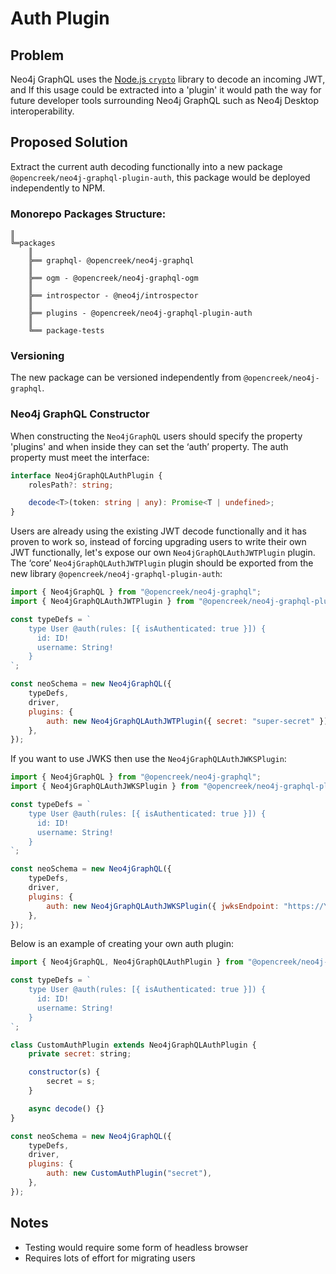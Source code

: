 # Auth Plugin

## Problem

Neo4j GraphQL uses the [Node.js `crypto`](https://nodejs.org/api/crypto.html) library to decode an incoming JWT, and If this usage could be extracted into a 'plugin' it would path the way for future developer tools surrounding Neo4j GraphQL such as Neo4j Desktop interoperability.

## Proposed Solution

Extract the current auth decoding functionally into a new package `@opencreek/neo4j-graphql-plugin-auth`, this package would be deployed independently to NPM.

### Monorepo Packages Structure:

```
║
╚═packages
    ║
    ╠══ graphql- @opencreek/neo4j-graphql
    ║
    ╠══ ogm - @opencreek/neo4j-graphql-ogm
    ║
    ╠══ introspector - @neo4j/introspector
    ║
    ╠══ plugins - @opencreek/neo4j-graphql-plugin-auth
    ║
    ╚══ package-tests
```

### Versioning

The new package can be versioned independently from `@opencreek/neo4j-graphql`.

### Neo4j GraphQL Constructor

When constructing the `Neo4jGraphQL` users should specify the property 'plugins' and when inside they can set the ‘auth’ property. The auth property must meet the interface:

```ts
interface Neo4jGraphQLAuthPlugin {
    rolesPath?: string;

    decode<T>(token: string | any): Promise<T | undefined>;
}
```

Users are already using the existing JWT decode functionally and it has proven to work so, instead of forcing upgrading users to write their own JWT functionally, let's expose our own `Neo4jGraphQLAuthJWTPlugin` plugin. The ‘core’ `Neo4jGraphQLAuthJWTPlugin` plugin should be exported from the new library `@opencreek/neo4j-graphql-plugin-auth`:

```js
import { Neo4jGraphQL } from "@opencreek/neo4j-graphql";
import { Neo4jGraphQLAuthJWTPlugin } from "@opencreek/neo4j-graphql-plugin-auth";

const typeDefs = `
    type User @auth(rules: [{ isAuthenticated: true }]) {
      id: ID!
      username: String!
    }
`;

const neoSchema = new Neo4jGraphQL({
    typeDefs,
    driver,
    plugins: {
        auth: new Neo4jGraphQLAuthJWTPlugin({ secret: "super-secret" }),
    },
});
```

If you want to use JWKS then use the `Neo4jGraphQLAuthJWKSPlugin`:

```js
import { Neo4jGraphQL } from "@opencreek/neo4j-graphql";
import { Neo4jGraphQLAuthJWKSPlugin } from "@opencreek/neo4j-graphql-plugin-auth";

const typeDefs = `
    type User @auth(rules: [{ isAuthenticated: true }]) {
      id: ID!
      username: String!
    }
`;

const neoSchema = new Neo4jGraphQL({
    typeDefs,
    driver,
    plugins: {
        auth: new Neo4jGraphQLAuthJWKSPlugin({ jwksEndpoint: "https://YOUR_DOMAIN/well-known/jwks.json"; }),
    },
});
```

Below is an example of creating your own auth plugin:

```js
import { Neo4jGraphQL, Neo4jGraphQLAuthPlugin } from "@opencreek/neo4j-graphql";

const typeDefs = `
    type User @auth(rules: [{ isAuthenticated: true }]) {
      id: ID!
      username: String!
    }
`;

class CustomAuthPlugin extends Neo4jGraphQLAuthPlugin {
    private secret: string;

    constructor(s) {
        secret = s;
    }

    async decode() {}
}

const neoSchema = new Neo4jGraphQL({
    typeDefs,
    driver,
    plugins: {
        auth: new CustomAuthPlugin("secret"),
    },
});
```

## Notes

-   Testing would require some form of headless browser
-   Requires lots of effort for migrating users
